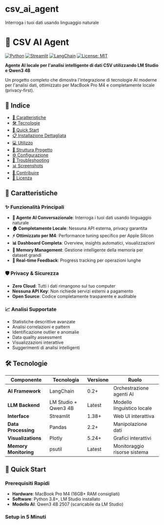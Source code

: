 # csv_ai_agent
Interroga i tuoi dati usando linguaggio naturale

# 🤖 CSV AI Agent

[![Python](https://img.shields.io/badge/Python-3.8+-blue.svg)](https://python.org)
[![Streamlit](https://img.shields.io/badge/Streamlit-1.38+-red.svg)](https://streamlit.io)
[![LangChain](https://img.shields.io/badge/LangChain-0.2+-green.svg)](https://langchain.com)
[![License: MIT](https://img.shields.io/badge/License-MIT-yellow.svg)](https://opensource.org/licenses/MIT)

**Agente AI locale per l'analisi intelligente di dati CSV utilizzando LM Studio e Qwen3 4B**

Un progetto completo che dimostra l'integrazione di tecnologie AI moderne per l'analisi dati, ottimizzato per MacBook Pro M4 e completamente locale (privacy-first).

## 📑 Indice

- [🎯 Caratteristiche](#-caratteristiche)
- [🛠️ Tecnologie](#️-tecnologie)
- [🚀 Quick Start](#-quick-start)
- [📋 Installazione Dettagliata](#-installazione-dettagliata)
- [💻 Utilizzo](#-utilizzo)
- [📁 Struttura Progetto](#-struttura-progetto)
- [⚙️ Configurazione](#️-configurazione)
- [🔧 Troubleshooting](#-troubleshooting)
- [📊 Screenshots](#-screenshots)
- [🤝 Contribuire](#-contribuire)
- [📄 Licenza](#-licenza)

## 🎯 Caratteristiche

### ✨ Funzionalità Principali
- **🧠 Agente AI Conversazionale**: Interroga i tuoi dati usando linguaggio naturale
- **🏠 Completamente Locale**: Nessuna API esterna, privacy garantita
- **⚡ Ottimizzato per M4**: Performance tuning specifico per Apple Silicon
- **📊 Dashboard Completa**: Overview, insights automatici, visualizzazioni
- **💾 Memory Management**: Gestione intelligente della memoria per dataset grandi
- **🔄 Real-time Feedback**: Progress tracking per operazioni lunghe

### 🛡️ Privacy & Sicurezza
- **Zero Cloud**: Tutti i dati rimangono sul tuo computer
- **Nessuna API Key**: Non richiede servizi esterni a pagamento
- **Open Source**: Codice completamente trasparente e auditable

### 📈 Analisi Supportate
- Statistiche descrittive avanzate
- Analisi correlazioni e pattern
- Identificazione outlier e anomalie
- Data quality assessment
- Visualizzazioni interattive
- Suggerimenti di analisi intelligenti

## 🛠️ Tecnologie

| Componente | Tecnologia | Versione | Ruolo |
|-----------|------------|----------|--------|
| **AI Framework** | LangChain | 0.2+ | Orchestrazione agenti AI |
| **LLM Backend** | LM Studio + Qwen3 4B | Latest | Modello linguistico locale |
| **Interface** | Streamlit | 1.38+ | Web UI interattiva |
| **Data Processing** | Pandas | 2.2+ | Manipolazione dati |
| **Visualizations** | Plotly | 5.24+ | Grafici interattivi |
| **Memory Monitoring** | psutil | Latest | Monitoraggio risorse sistema |

## 🚀 Quick Start

### Prerequisiti Rapidi
- **Hardware**: MacBook Pro M4 (16GB+ RAM consigliati)
- **Software**: Python 3.8+, LM Studio installato
- **Modello AI**: Qwen3 4B 2507 (scaricabile da LM Studio)

### Setup in 5 Minuti


